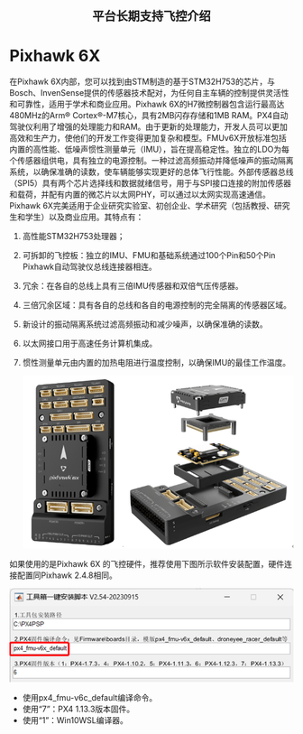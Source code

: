 ## <center> 平台长期支持飞控介绍 <center>
# Pixhawk 6X

在Pixhawk 6X内部，您可以找到由STM制造的基于STM32H753的芯片，与Bosch、InvenSense提供的传感器技术配对，为任何自主车辆的控制提供灵活性和可靠性，适用于学术和商业应用。Pixhawk 6X的H7微控制器包含运行最高达480MHz的Arm® Cortex®-M7核心，具有2MB闪存存储和1MB RAM。PX4自动驾驶仪利用了增强的处理能力和RAM。由于更新的处理能力，开发人员可以更加高效和生产力，使他们的开发工作变得更加复杂和模型。FMUv6X开放标准包括内置的高性能、低噪声惯性测量单元（IMU），旨在提高稳定性。独立的LDO为每个传感器组供电，具有独立的电源控制。一种过滤高频振动并降低噪声的振动隔离系统，以确保准确的读数，使车辆能够实现更好的总体飞行性能。外部传感器总线（SPI5）具有两个芯片选择线和数据就绪信号，用于与SPI接口连接的附加传感器和载荷，并配有内置的微芯片以太网PHY，可以通过以太网实现高速通信。Pixhawk 6X完美适用于企业研究实验室、初创企业、学术研究（包括教授、研究生和学生）以及商业应用。其特点有：

1. 高性能STM32H753处理器；

2. 可拆卸的飞控板：独立的IMU、FMU和基础系统通过100个Pin和50个Pin Pixhawk自动驾驶仪总线连接器相连。

3. 冗余：在各自的总线上具有三倍IMU传感器和双倍气压传感器。

4. 三倍冗余区域：具有各自的总线和各自的电源控制的完全隔离的传感器区域。

5. 新设计的振动隔离系统过滤高频振动和减少噪声，以确保准确的读数。

6. 以太网接口用于高速任务计算机集成。

7. 惯性测量单元由内置的加热电阻进行温度控制，以确保IMU的最佳工作温度。

   ![WINWORD_KmO33Ln8df](Image/WINWORD_KmO33Ln8df.png)

如果使用的是Pixhawk 6X 的飞控硬件，推荐使用下图所示软件安装配置，硬件连接配置同Pixhawk 2.4.8相同。

 ![image-20231017171331831](Image/image-20231017171331831.png)

* 使用px4_fmu-v6c_default编译命令。
* 使用“7”：PX4 1.13.3版本固件。
* 使用“1”：Win10WSL编译器。